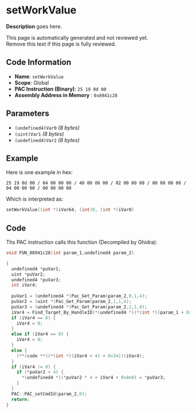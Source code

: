 # setWorkValue

**Description** goes here.

This page is automatically generated and not reviewed yet.<br>Remove this text if this page is fully reviewed.

## Code Information

- **Name**: `setWorkValue`
- **Scope**: Global
- **PAC Instruction (Binary)**: `25 19 0d 00`
- **Assembly Address in Memory** : `0x8941c28`

## Parameters

- `(undefined4)Var0` *(8 bytes)*
- `(uint)Var1` *(8 bytes)*
- `(undefined4)Var2` *(8 bytes)*

## Example

Here is one example in hex:

```25 19 0d 00 / 04 00 00 00 / 40 00 00 00 / 02 00 00 00 / 00 00 00 00 / 04 00 00 00 / 00 00 00 00```

Which is interpreted as:

```c
setWorkValue((int *)iVar64, (int)0, (int *)iVar0)
```

## Code

Ths PAC instruction calls this function (Decompiled by Ghidra):

```c
void FUN_08941c28(int param_1,undefined4 param_2)

{
  undefined4 *puVar1;
  uint *puVar2;
  undefined4 *puVar3;
  int iVar4;
  
  puVar1 = (undefined4 *)Pac_Get_Param(param_2,0,1,4);
  puVar2 = (uint *)Pac_Get_Param(param_2,1,1,4);
  puVar3 = (undefined4 *)Pac_Get_Param(param_2,2,1,4);
  iVar4 = Find_Target_By_HandleID(*(undefined4 *)(*(int *)(param_1 + 0x10) + 0xe8),*puVar1,1);
  if (iVar4 == 0) {
    iVar4 = 0;
  }
  else if (iVar4 == 0) {
    iVar4 = 0;
  }
  else {
    (**(code **)(*(int *)(iVar4 + 4) + 0x34))(iVar4);
  }
  if (iVar4 != 0) {
    if (*puVar2 < 4) {
      *(undefined4 *)(*puVar2 * 4 + iVar4 + 0x8e0) = *puVar3;
    }
  }
  PAC::PAC_setCmdId(param_2,0);
  return;
}
```

